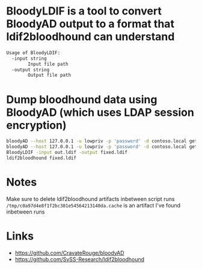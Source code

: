 # BloodyLDIF is a tool to convert BloodyAD output to a format that ldif2bloodhound can understand
```bash
Usage of BloodyLDIF:
  -input string
        Input file path
  -output string
        Output file path
```
# Dump bloodhound data using BloodyAD (which uses LDAP session encryption)
```bash
bloodyAD --host 127.0.0.1 -u lowpriv -p 'password' -d contoso.local get search --filter '(objectClass=*)' --raw >> out.ldif
bloodyAD --host 127.0.0.1 -u lowpriv -p 'password' -d contoso.local get search --base 'CN=Schema,CN=Configuration,DC=contoso,DC=local' --filter '(objectClass=*)' --raw >> out.ldif
BloodyLDIF -input out.ldif -output fixed.ldif
ldif2bloodhound fixed.ldif
```
# Notes
Make sure to delete ldif2bloodhound artifacts inbetween script runs
`/tmp/c0a97d4e8f1f2bc301e54564213140da.cache` is an artifact I've found inbetween runs

# Links
* https://github.com/CravateRouge/bloodyAD
* https://github.com/SySS-Research/ldif2bloodhound